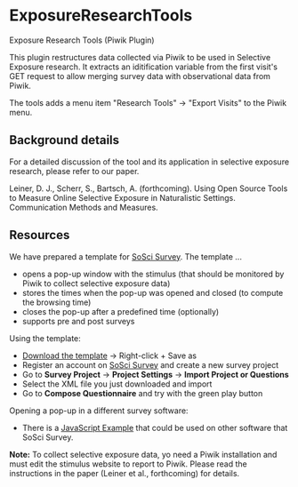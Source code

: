 # ExposureResearchTools
Exposure Research Tools (Piwik Plugin)

This plugin restructures data collected via Piwik to be used in Selective Exposure research.
It extracts an iditification variable from the first visit's GET request to allow merging survey data with observational data from Piwik.

The tools adds a menu item "Research Tools" -> "Export Visits" to the Piwik menu.

## Background details

For a detailed discussion of the tool and its application in selective exposure research, please refer to our paper.

Leiner, D. J., Scherr, S., Bartsch, A. (forthcoming). Using Open Source Tools to Measure Online Selective Exposure in Naturalistic Settings. Communication Methods and Measures.

## Resources

We have prepared a template for [SoSci Survey](http://www.soscisurvey.com). The template ...

* opens a pop-up window with the stimulus (that should be monitored by Piwik to collect selective exposure data)
* stores the times when the pop-up was opened and closed (to compute the browsing time)
* closes the pop-up after a predefined time (optionally)
* supports pre and post surveys

Using the template:

* [Download the template](https://raw.githubusercontent.com/BurninLeo/ExposureResearchTools/master/resources/sosci.template.xml) -> Right-click + Save as
* Register an account on [SoSci Survey](http://www.soscisurvey.com) and create a new survey project
* Go to **Survey Project** -> **Project Settings** -> **Import Project or Questions**
* Select the XML file you just downloaded and import
* Go to **Compose Questionnaire** and try with the green play button

Opening a pop-up in a different survey software:

* There is a [JavaScript Example](https://github.com/BurninLeo/ExposureResearchTools/blob/master/resources/JavaScript%20Sample.txt) that could be used on other software that SoSci Survey.

**Note:** To collect selective exposure data, yo need a Piwik installation and must edit the stimulus website to report to Piwik. Please read the instructions in the paper (Leiner et al., forthcoming) for details.
